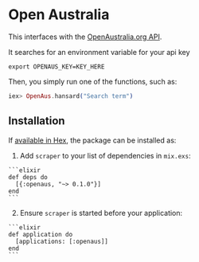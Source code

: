# Open Australia

This interfaces with the [OpenAustralia.org API](https://www.openaustralia.org.au/api).

It searches for an environment variable for your api key
```
export OPENAUS_KEY=KEY_HERE
```

Then, you simply run one of the functions, such as:

```elixir
iex> OpenAus.hansard("Search term")
```

## Installation

If [available in Hex](https://hex.pm/docs/publish), the package can be installed as:

  1. Add `scraper` to your list of dependencies in `mix.exs`:

    ```elixir
    def deps do
      [{:openaus, "~> 0.1.0"}]
    end
    ```

  2. Ensure `scraper` is started before your application:

    ```elixir
    def application do
      [applications: [:openaus]]
    end
    ```
